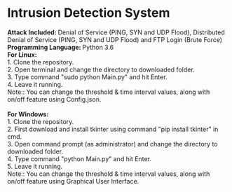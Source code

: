 # Intrusion Detection System
<b>Attack Included: </b>Denial of Service (PING, SYN and UDP Flood), Distributed Denial of Service (PING, SYN and UDP Flood) and FTP Login (Brute Force)
<br><b>Programming Language: </b>Python 3.6
<br><b>For Linux:</b>
<br> 1. Clone the repository.
<br> 2. Open terminal and change the directory to downloaded folder.
<br> 3. Type command "sudo python Main.py" and hit Enter.
<br> 4. Leave it running.
<br> Note:: You can change the threshold & time interval values, along with on/off feature using Config.json.
<br>
<br><b>For Windows:</b>
<br> 1. Clone the repository.
<br> 2. First download and install tkinter using command "pip install tkinter" in cmd.
<br> 3. Open command prompt (as administrator) and change the directory to downloaded folder.
<br> 4. Type command "python Main.py" and hit Enter.
<br> 5. Leave it running.
<br> Note:: You can change the threshold & time interval values, along with on/off feature using Graphical User Interface.
